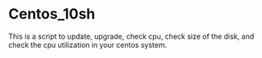 # Centos_10sh
This is a script to update, upgrade, check cpu, check size of the disk, and check the cpu utilization in your centos system. 
